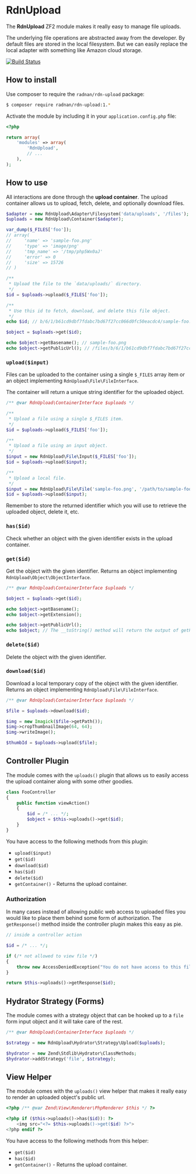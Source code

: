 RdnUpload
=========

The **RdnUpload** ZF2 module makes it really easy to manage file uploads.

The underlying file operations are abstracted away from the developer. By default files are stored in the local filesystem. But we can easily replace the local adapter with something like Amazon cloud storage.

[![Build Status](https://travis-ci.org/radnan/rdn-upload.png)](https://travis-ci.org/radnan/rdn-upload)

## How to install

Use composer to require the `radnan/rdn-upload` package:

~~~bash
$ composer require radnan/rdn-upload:1.*
~~~

Activate the module by including it in your `application.config.php` file:

~~~php
<?php

return array(
	'modules' => array(
		'RdnUpload',
		// ...
	),
);
~~~

## How to use

All interactions are done through the **upload container**. The upload container allows us to upload, fetch, delete, and optionally download files.

~~~php
$adapter = new RdnUpload\Adapter\Filesystem('data/uploads', '/files');
$uploads = new RdnUpload\Container($adapter);

var_dump($_FILES['foo']);
// array(
//     'name' => 'sample-foo.png'
//     'type' => 'image/png'
//     'tmp_name' => '/tmp/php5Wx0aJ'
//     'error' => 0
//     'size' => 15726
// )

/**
 * Upload the file to the `data/uploads/` directory.
 */
$id = $uploads->upload($_FILES['foo']);

/**
 * Use this id to fetch, download, and delete this file object.
 */
echo $id; // b/6/1/b61cd9dbf7fdabc7bd67f27cc066d0fc50eacdc4/sample-foo.png

$object = $uploads->get($id);

echo $object->getBasename(); // sample-foo.png
echo $object->getPublicUrl(); // /files/b/6/1/b61cd9dbf7fdabc7bd67f27cc066d0fc50eacdc4/sample-foo.png
~~~

### `upload($input)`

Files can be uploaded to the container using a single `$_FILES` array item or an object implementing `RdnUpload\File\FileInterface`.

The container will return a unique string identifier for the uploaded object.

~~~php
/** @var RdnUpload\ContainerInterface $uploads */

/**
 * Upload a file using a single $_FILES item.
 */
$id = $uploads->upload($_FILES['foo']);

/**
 * Upload a file using an input object.
 */
$input = new RdnUpload\File\Input($_FILES['foo']);
$id = $uploads->upload($input);

/**
 * Upload a local file.
 */
$input = new RdnUpload\File\File('sample-foo.png', '/path/to/sample-foo.png');
$id = $uploads->upload($input);
~~~

Remember to store the returned identifier which you will use to retrieve the uploaded object, delete it, etc.

### `has($id)`

Check whether an object with the given identifier exists in the upload container.

### `get($id)`

Get the object with the given identifier. Returns an object implementing `RdnUpload\Object\ObjectInterface`.

~~~php
/** @var RdnUpload\ContainerInterface $uploads */

$object = $uploads->get($id);

echo $object->getBasename();
echo $object->getExtension();

echo $object->getPublicUrl();
echo $object; // The __toString() method will return the output of getPublicUrl()
~~~

### `delete($id)`

Delete the object with the given identifier.

### `download($id)`

Download a local temporary copy of the object with the given identifier. Returns an object implementing `RdnUpload\File\FileInterface`.

~~~php
/** @var RdnUpload\ContainerInterface $uploads */

$file = $uploads->download($id);

$img = new Imagick($file->getPath());
$img->cropThumbnailImage(64, 64);
$img->writeImage();

$thumbId = $uploads->upload($file);
~~~

## Controller Plugin

The module comes with the `uploads()` plugin that allows us to easily access the upload container along with some other goodies.

~~~php
class FooController
{
	public function viewAction()
	{
		$id = /* ... */;
		$object = $this->uploads()->get($id);
	}
}
~~~

You have access to the following methods from this plugin:

* `upload($input)`
* `get($id)`
* `download($id)`
* `has($id)`
* `delete($id)`
* `getContainer()` - Returns the upload container.

### Authorization

In many cases instead of allowing public web access to uploaded files you would like to place them behind some form of authorization. The `getResponse()` method inside the controller plugin makes this easy as pie.

~~~php
// inside a controller action

$id = /* ... */;

if (/* not allowed to view file */)
{
	throw new AccessDeniedException("You do not have access to this file!");
}

return $this->uploads()->getResponse($id);
~~~

## Hydrator Strategy (Forms)

The module comes with a strategy object that can be hooked up to a `file` form input object and it will take care of the rest.

~~~php
/** @var RdnUpload\ContainerInterface $uploads */

$strategy = new RdnUpload\Hydrator\Strategy\Upload($uploads);

$hydrator = new Zend\Stdlib\Hydrator\ClassMethods;
$hydrator->addStrategy('file', $strategy);
~~~

## View Helper

The module comes with the `uploads()` view helper that makes it really easy to render an uploaded object's public url.

~~~php
<?php /** @var Zend\View\Renderer\PhpRenderer $this */ ?>

<?php if ($this->uploads()->has($id)): ?>
	<img src="<?= $this->uploads()->get($id) ?>">
<?php endif ?>
~~~

You have access to the following methods from this helper:

* `get($id)`
* `has($id)`
* `getContainer()` - Returns the upload container.
